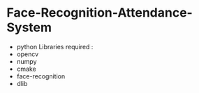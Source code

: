 # Face-Recognition-Attendance-System

* python Libraries required :
* opencv
* numpy
* cmake
* face-recognition
* dlib
